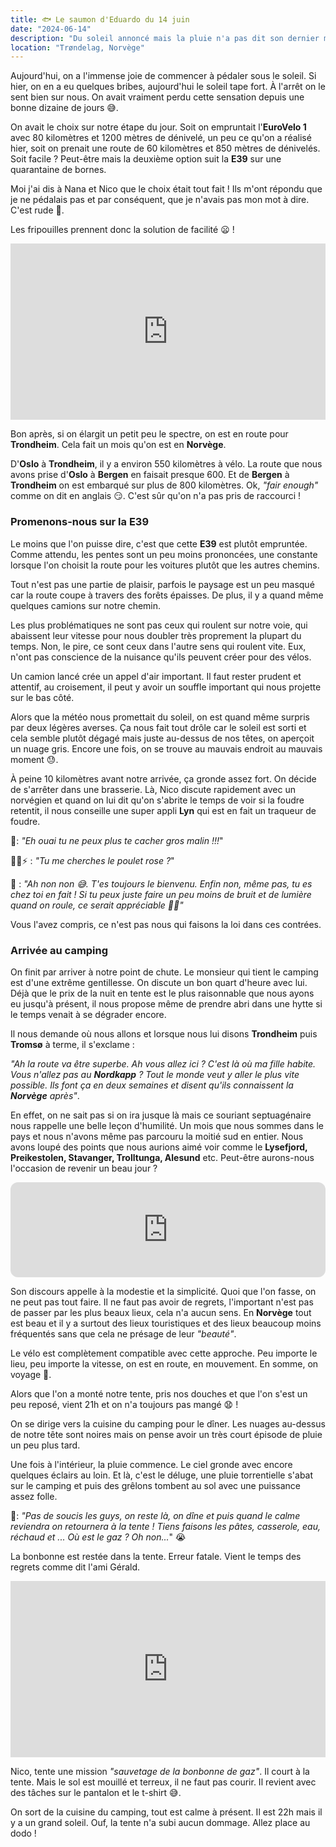 ```yaml
---
title: 🐟 Le saumon d'Eduardo du 14 juin
date: "2024-06-14"
description: "Du soleil annoncé mais la pluie n'a pas dit son dernier mot !"
location: "Trøndelag, Norvège"
---
```



Aujourd'hui, on a l'immense joie de commencer à pédaler sous le soleil. Si hier, on en a eu quelques bribes, aujourd'hui le soleil tape fort. À l'arrêt on le sent bien sur nous. On avait vraiment perdu cette sensation depuis une bonne dizaine de jours 😅.

On avait le choix sur notre étape du jour. Soit on empruntait l'**EuroVelo 1** avec 80 kilomètres et 1200 mètres de dénivelé, un peu ce qu'on a réalisé hier, soit on prenait une route de 60 kilomètres et 850 mètres de dénivelés. Soit facile ? Peut-être mais la deuxième option suit la **E39** sur une quarantaine de bornes.

Moi j'ai dis à Nana et Nico que le choix était tout fait ! Ils m'ont répondu que je ne pédalais pas et par conséquent, que je n'avais pas mon mot à dire. C'est rude 😬.

Les fripouilles prennent donc la solution de facilité 😦 !

<div style="width: 100%; height: 0; position: relative; padding-bottom: 56%;"><iframe src="https://giphy.com/embed/UiCSHJrkCr02Y" style="top: 0; left: 0; width: 100%; height: 100%; position: absolute; border: 0;" allowfullscreen scrolling="no" allow="encrypted-media;" class="giphy-embed"></iframe></div>

Bon après, si on élargit un petit peu le spectre, on est en route pour **Trondheim**. Cela fait un mois qu'on est en **Norvège**.

D'**Oslo** à **Trondheim**, il y a environ 550 kilomètres à vélo. La route que nous avons prise d'**Oslo** à **Bergen** en faisait presque 600. Et de **Bergen** à **Trondheim** on est embarqué sur plus de 800 kilomètres. Ok, *"fair enough"* comme on dit en anglais 😏. C'est sûr qu'on n'a pas pris de raccourci !

### Promenons-nous sur la E39

Le moins que l'on puisse dire, c'est que cette **E39** est plutôt empruntée. Comme attendu, les pentes sont un peu moins prononcées, une constante lorsque l'on choisit la route pour les voitures plutôt que les autres chemins.

Tout n'est pas une partie de plaisir, parfois le paysage est un peu masqué car la route coupe à travers des forêts épaisses. De plus, il y a quand même quelques camions sur notre chemin. 

Les plus problématiques ne sont pas ceux qui roulent sur notre voie, qui abaissent leur vitesse pour nous doubler très proprement la plupart du temps. Non, le pire, ce sont ceux dans l'autre sens qui roulent vite. Eux, n'ont pas conscience de la nuisance qu'ils peuvent créer pour des vélos. 

Un camion lancé crée un appel d'air important. Il faut rester prudent et attentif, au croisement, il peut y avoir un souffle important qui nous projette sur le bas côté. 

Alors que la météo nous promettait du soleil, on est quand même surpris par deux légères averses. Ça nous fait tout drôle car le soleil est sorti et cela semble plutôt dégagé mais juste au-dessus de nos têtes, on aperçoit un nuage gris. Encore une fois, on se trouve au mauvais endroit au mauvais moment 😓.

À peine 10 kilomètres avant notre arrivée, ça gronde assez fort. On décide de s'arrêter dans une brasserie. Là, Nico discute rapidement avec un norvégien et quand on lui dit qu'on s'abrite le temps de voir si la foudre retentit, il nous conseille une super appli **Lyn** qui est en fait un traqueur de foudre. 

🦩: *"Eh ouai tu ne peux plus te cacher gros malin !!!*"

🤴🏼⚡ : *"Tu me cherches le poulet rose ?*"

🦩 : *"Ah non non 😅. T'es toujours le bienvenu. Enfin non, même pas, tu es chez toi en fait ! Si tu peux juste faire un peu moins de bruit et de lumière quand on roule, ce serait appréciable 🙏🏼"*

Vous l'avez compris, ce n'est pas nous qui faisons la loi dans ces contrées.

### Arrivée au camping

On finit par arriver à notre point de chute. Le monsieur qui tient le camping est d'une extrême gentillesse. On discute un bon quart d'heure avec lui. Déjà que le prix de la nuit en tente est le plus raisonnable que nous ayons eu jusqu'à présent, il nous propose même de prendre abri dans une hytte si le temps venait à se dégrader encore.

Il nous demande où nous allons et lorsque nous lui disons **Trondheim** puis **Tromsø** à terme, il s'exclame :

*"Ah la route va être superbe. Ah vous allez ici ? C'est là où ma fille habite. Vous n'allez pas au **Nordkapp** ? Tout le monde veut y aller le plus vite possible. Ils font ça en deux semaines et disent qu'ils connaissent la **Norvège** après"*.

En effet, on ne sait pas si on ira jusque là mais ce souriant septuagénaire nous rappelle une belle leçon d'humilité. Un mois que nous sommes dans le pays et nous n'avons même pas parcouru la moitié sud en entier. Nous avons loupé des points que nous aurions aimé voir comme le **Lysefjord, Preikestolen, Stavanger, Trolltunga, Alesund** etc. Peut-être aurons-nous l'occasion de revenir un beau jour ? 

<iframe style="border-radius:12px" src="https://open.spotify.com/embed/track/7hm4HTk9encxT0LYC0J6oI?utm_source=generator" width="100%" height="152" frameBorder="0" allow="autoplay; clipboard-write; encrypted-media; picture-in-picture" loading="lazy"></iframe>

Son discours appelle à la modestie et la simplicité. Quoi que l'on fasse, on ne peut pas tout faire. Il ne faut pas avoir de regrets, l'important n'est pas de passer par les plus beaux lieux, cela n'a aucun sens. En **Norvège** tout est beau et il y a surtout des lieux touristiques et des lieux beaucoup moins fréquentés sans que cela ne présage de leur *"beauté"*.

Le vélo est complètement compatible avec cette approche. Peu importe le lieu, peu importe la vitesse, on est en route, en mouvement. En somme, on voyage 🤩.

Alors que l'on a monté notre tente, pris nos douches et que l'on s'est un peu reposé, vient 21h et on n'a toujours pas mangé 😧 !

On se dirige vers la cuisine du camping pour le dîner. Les nuages au-dessus de notre tête sont noires mais on pense avoir un très court épisode de pluie un peu plus tard.

Une fois à l'intérieur, la pluie commence. Le ciel gronde avec encore quelques éclairs au loin. Et là, c'est le déluge, une pluie torrentielle s'abat sur le camping et puis des grêlons tombent au sol avec une puissance assez folle.

🦩: *"Pas de soucis les guys, on reste là, on dîne et puis quand le calme reviendra on retournera à la tente ! Tiens faisons les pâtes, casserole, eau, réchaud et ... Où est le gaz ? Oh non...*" 😭

La bonbonne est restée dans la tente. Erreur fatale. Vient le temps des regrets comme dit l'ami Gérald.

<div style="width: 100%; height: 0; position: relative; padding-bottom: 56%;"><iframe src="https://giphy.com/embed/w9t0aFMjahdxpKKvzN" style="top: 0; left: 0; width: 100%; height: 100%; position: absolute; border: 0;" allowfullscreen scrolling="no" allow="encrypted-media;" class="giphy-embed"></iframe></div> 

Nico, tente une mission *"sauvetage de la bonbonne de gaz"*. Il court à la tente. Mais le sol est mouillé et terreux, il ne faut pas courir. Il revient avec des tâches sur le pantalon et le t-shirt 😅.

On sort de la cuisine du camping, tout est calme à présent. Il est 22h mais il y a un grand soleil. Ouf, la tente n'a subi aucun dommage. Allez place au dodo !